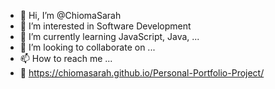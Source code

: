 - 👋 Hi, I’m @ChiomaSarah
- 👀 I’m interested in Software Development
- 🌱 I’m currently learning JavaScript, Java, ...
- 💞️ I’m looking to collaborate on ...
- 📫 How to reach me ...
- 💼 https://chiomasarah.github.io/Personal-Portfolio-Project/

<!---
ChiomaSarah/ChiomaSarah is a ✨ special ✨ repository because its `README.md` (this file) appears on your GitHub profile.
You can click the Preview link to take a look at your changes.
--->
